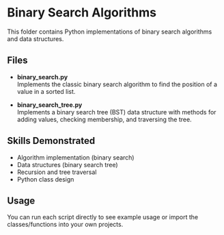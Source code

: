 # Binary Search Algorithms

This folder contains Python implementations of binary search algorithms and data structures.

## Files

- **binary_search.py**  
  Implements the classic binary search algorithm to find the position of a value in a sorted list.

- **binary_search_tree.py**  
  Implements a binary search tree (BST) data structure with methods for adding values, checking membership, and traversing the tree.

## Skills Demonstrated

- Algorithm implementation (binary search)
- Data structures (binary search tree)
- Recursion and tree traversal
- Python class design

## Usage

You can run each script directly to see example usage or import the classes/functions into your own projects.
